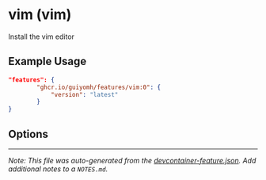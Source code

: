 
# vim (vim)

Install the vim editor

## Example Usage

```json
"features": {
        "ghcr.io/guiyomh/features/vim:0": {
            "version": "latest"
        }
}
```

## Options





---

_Note: This file was auto-generated from the [devcontainer-feature.json](https://github.com/guiyomh/features/blob/main/src/vim/devcontainer-feature.json).  Add additional notes to a `NOTES.md`._
